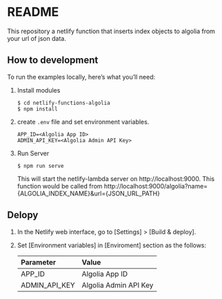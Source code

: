 # README

This repository a netlify function that inserts index objects to algolia from your url of json data.

## How to development
To run the examples locally, here’s what you’ll need:

1. Install modules
    ```
    $ cd netlify-functions-algolia
    $ npm install
    ```

2. create `.env` file and set environment variables.
    ```
    APP_ID=<Algolia App ID>
    ADMIN_API_KEY=<Algolia Admin API Key>
    ```

3. Run Server
    ```
    $ npm run serve
    ```
    This will start the netlify-lambda server on http://localhost:9000.
    This function would be called from http://localhost:9000/algolia?name={ALGOLIA_INDEX_NAME}&url={JSON_URL_PATH}

## Delopy
1. In the Netlify web interface, go to [Settings] > [Build & deploy].
2. Set [Environment variables] in [Enviroment] section as the follows:

    |Parameter |Value
    |:--|:--
    |APP_ID |Algolia App ID
    |ADMIN_API_KEY |Algolia Admin API Key
